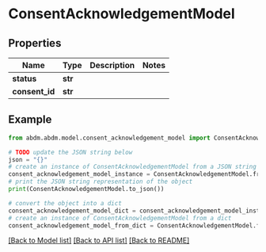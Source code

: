 # ConsentAcknowledgementModel


## Properties

Name | Type | Description | Notes
------------ | ------------- | ------------- | -------------
**status** | **str** |  | 
**consent_id** | **str** |  | 

## Example

```python
from abdm.abdm.model.consent_acknowledgement_model import ConsentAcknowledgementModel

# TODO update the JSON string below
json = "{}"
# create an instance of ConsentAcknowledgementModel from a JSON string
consent_acknowledgement_model_instance = ConsentAcknowledgementModel.from_json(json)
# print the JSON string representation of the object
print(ConsentAcknowledgementModel.to_json())

# convert the object into a dict
consent_acknowledgement_model_dict = consent_acknowledgement_model_instance.to_dict()
# create an instance of ConsentAcknowledgementModel from a dict
consent_acknowledgement_model_from_dict = ConsentAcknowledgementModel.from_dict(consent_acknowledgement_model_dict)
```
[[Back to Model list]](../README.md#documentation-for-models) [[Back to API list]](../README.md#documentation-for-api-endpoints) [[Back to README]](../README.md)


